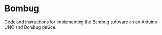 # Bombug
Code and instructions for implementing the Bombug software on an Arduino UNO and Bombug device.

